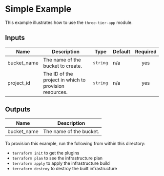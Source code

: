 # Simple Example

This example illustrates how to use the `three-tier-app` module.

<!-- BEGINNING OF PRE-COMMIT-TERRAFORM DOCS HOOK -->
## Inputs

| Name | Description | Type | Default | Required |
|------|-------------|------|---------|:--------:|
| bucket\_name | The name of the bucket to create. | `string` | n/a | yes |
| project\_id | The ID of the project in which to provision resources. | `string` | n/a | yes |

## Outputs

| Name | Description |
|------|-------------|
| bucket\_name | The name of the bucket. |

<!-- END OF PRE-COMMIT-TERRAFORM DOCS HOOK -->

To provision this example, run the following from within this directory:
- `terraform init` to get the plugins
- `terraform plan` to see the infrastructure plan
- `terraform apply` to apply the infrastructure build
- `terraform destroy` to destroy the built infrastructure
